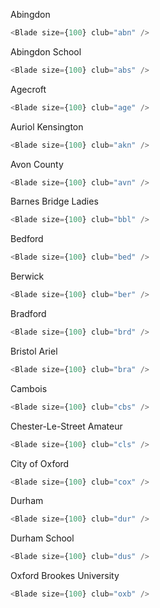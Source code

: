 Abingdon

```js
<Blade size={100} club="abn" />
```

Abingdon School

```js
<Blade size={100} club="abs" />
```

Agecroft

```js
<Blade size={100} club="age" />
```

Auriol Kensington

```js
<Blade size={100} club="akn" />
```

Avon County

```js
<Blade size={100} club="avn" />
```

Barnes Bridge Ladies

```js
<Blade size={100} club="bbl" />
```

Bedford

```js
<Blade size={100} club="bed" />
```

Berwick

```js
<Blade size={100} club="ber" />
```

Bradford

```js
<Blade size={100} club="brd" />
```

Bristol Ariel

```js
<Blade size={100} club="bra" />
```

Cambois

```js
<Blade size={100} club="cbs" />
```

Chester-Le-Street Amateur

```js
<Blade size={100} club="cls" />
```

City of Oxford

```js
<Blade size={100} club="cox" />
```

Durham

```js
<Blade size={100} club="dur" />
```

Durham School

```js
<Blade size={100} club="dus" />
```

Oxford Brookes University

```js
<Blade size={100} club="oxb" />
```
